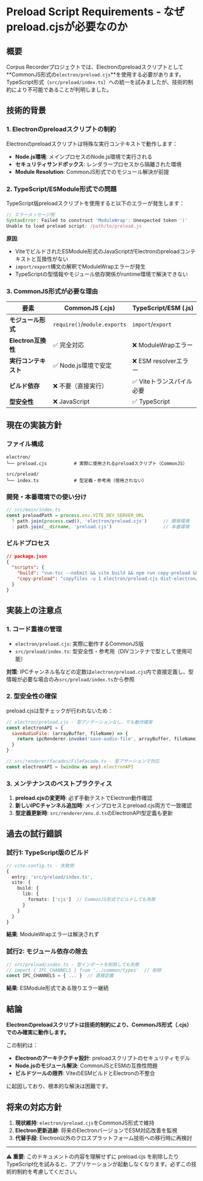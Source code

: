 # Preload Script Requirements - なぜpreload.cjsが必要なのか

## **概要**

Corpus Recorderプロジェクトでは、Electronのpreloadスクリプトとして**CommonJS形式の`electron/preload.cjs`**を使用する必要があります。TypeScript形式（`src/preload/index.ts`）への統一を試みましたが、技術的制約により不可能であることが判明しました。

## **技術的背景**

### **1. Electronのpreloadスクリプトの制約**

Electronのpreloadスクリプトは特殊な実行コンテキストで動作します：

- **Node.js環境**: メインプロセスのNode.js環境で実行される
- **セキュリティサンドボックス**: レンダラープロセスから隔離された環境
- **Module Resolution**: CommonJS形式でのモジュール解決が前提

### **2. TypeScript/ESModule形式での問題**

TypeScript版preloadスクリプトを使用すると以下のエラーが発生します：

```javascript
// エラーメッセージ例
SyntaxError: Failed to construct 'ModuleWrap': Unexpected token ')'
Unable to load preload script: /path/to/preload.js
```

**原因**:
- ViteでビルドされたESModule形式のJavaScriptがElectronのpreloadコンテキストと互換性がない
- `import/export`構文の解釈でModuleWrapエラーが発生
- TypeScriptの型情報やモジュール依存関係がruntime環境で解決できない

### **3. CommonJS形式が必要な理由**

| 要素 | CommonJS (.cjs) | TypeScript/ESM (.js) |
|------|-----------------|----------------------|
| **モジュール形式** | `require()`/`module.exports` | `import`/`export` |
| **Electron互換性** | ✅ 完全対応 | ❌ ModuleWrapエラー |
| **実行コンテキスト** | ✅ Node.js環境で安定 | ❌ ESM resolverエラー |
| **ビルド依存** | ❌ 不要（直接実行） | ✅ Viteトランスパイル必要 |
| **型安全性** | ❌ JavaScript | ✅ TypeScript |

## **現在の実装方針**

### **ファイル構成**

```
electron/
└── preload.cjs          # 実際に使用されるpreloadスクリプト（CommonJS）

src/preload/
└── index.ts             # 型定義・参考用（使用されない）
```

### **開発・本番環境での使い分け**

```typescript
// src/main/index.ts
const preloadPath = process.env.VITE_DEV_SERVER_URL 
  ? path.join(process.cwd(), 'electron/preload.cjs')      // 開発環境
  : path.join(__dirname, 'preload.cjs')                   // 本番環境
```

### **ビルドプロセス**

```json
// package.json
{
  "scripts": {
    "build": "vue-tsc --noEmit && vite build && npm run copy-preload && electron-builder",
    "copy-preload": "copyfiles -u 1 electron/preload.cjs dist-electron/"
  }
}
```

## **実装上の注意点**

### **1. コード重複の管理**

- `electron/preload.cjs`: 実際に動作するCommonJS版
- `src/preload/index.ts`: 型安全性・参考用（DIVコンテナで型として使用可能）

**対策**: IPCチャンネル名などの定数は`electron/preload.cjs`内で直接定義し、型情報が必要な場合のみ`src/preload/index.ts`から参照

### **2. 型安全性の確保**

preload.cjsは型チェックが行われないため：

```javascript
// electron/preload.cjs - 型アノテーションなし、でも動作確実
const electronAPI = {
  saveAudioFile: (arrayBuffer, fileName) => {
    return ipcRenderer.invoke('save-audio-file', arrayBuffer, fileName)
  }
}
```

```typescript
// src/renderer/facades/FileFacade.ts - 型アサーションで対応
const electronAPI = (window as any).electronAPI
```

### **3. メンテナンスのベストプラクティス**

1. **preload.cjsの変更時**: 必ず手動テストでElectron動作確認
2. **新しいIPCチャンネル追加時**: メインプロセスとpreload.cjs両方で一致確認
3. **型定義更新時**: `src/renderer/env.d.ts`のElectronAPI型定義も更新

## **過去の試行錯誤**

### **試行1: TypeScript版のビルド**
```typescript
// vite.config.ts - 失敗例
{
  entry: 'src/preload/index.ts',
  vite: {
    build: {
      lib: {
        formats: ['cjs']  // CommonJS形式でビルドしても失敗
      }
    }
  }
}
```
**結果**: ModuleWrapエラーは解決されず

### **試行2: モジュール依存の除去**
```typescript
// src/preload/index.ts - 型インポートを削除しても失敗
// import { IPC_CHANNELS } from '../common/types'  // 削除
const IPC_CHANNELS = { ... }  // 直接定義
```
**結果**: ESModule形式である限りエラー継続

## **結論**

**Electronのpreloadスクリプトは技術的制約により、CommonJS形式（.cjs）でのみ確実に動作します。**

この制約は：
- **Electronのアーキテクチャ設計**: preloadスクリプトのセキュリティモデル
- **Node.jsのモジュール解決**: CommonJSとESMの互換性問題
- **ビルドツールの限界**: ViteのESMビルドとElectronの不整合

に起因しており、根本的な解決は困難です。

## **将来の対応方針**

1. **現状維持**: `electron/preload.cjs`をCommonJS形式で維持
2. **Electron更新追跡**: 将来のElectronバージョンでESM対応改善を監視
3. **代替手段**: Electron以外のクロスプラットフォーム技術への移行時に再検討

---

**⚠️ 重要**: このドキュメントの内容を理解せずに preload.cjs を削除したり TypeScript化を試みると、アプリケーションが起動しなくなります。必ずこの技術的制約を考慮してください。 
